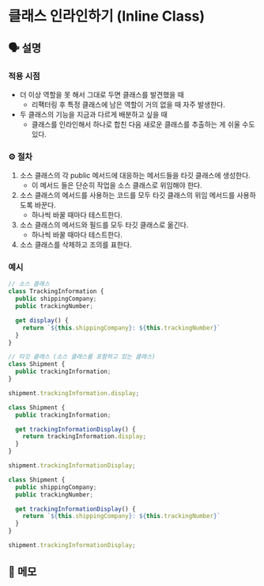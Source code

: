 # 클래스 인라인하기 (Inline Class)

## 🗣 설명

### 적용 시점

- 더 이상 역할을 못 해서 그대로 두면 클래스를 발견했을 때
  - 리팩터링 후 특정 클래스에 남은 역할이 거의 없을 때 자주 발생한다.
- 두 클래스의 기능을 지금과 다르게 배분하고 싶을 때
  - 클래스를 인라인해서 하나로 합친 다음 새로운 클래스를 추출하는 게 쉬울 수도 있다.

### ⚙️ 절차

1. 소스 클래스의 각 public 메서드에 대응하는 메서드들을 타깃 클래스에 생성한다.
   - 이 메서드 들은 단순히 작업을 소스 클래스로 위임해야 한다.
2. 소스 클래스의 메서드를 사용하는 코드를 모두 타깃 클래스의 위임 메서드를 사용하도록 바꾼다.
   - 하나씩 바꿀 때마다 테스트한다.
3. 소스 클래스의 메서드와 필드를 모두 타깃 클래스로 옮긴다.
   - 하나씩 바꿀 때마다 테스트한다.
4. 소스 클래스를 삭제하고 조의를 표한다.

### 예시

```js
// 소스 클래스
class TrackingInformation {
  public shippingCompany;
  public trackingNumber;

  get display() {
    return `${this.shippingCompany}: ${this.trackingNumber}`
  }
}

// 타깃 클래스 (소스 클래스를 포함하고 있는 클래스)
class Shipment {
  public trackingInformation;
}

shipment.trackingInformation.display;
```

```js
class Shipment {
  public trackingInformation;

  get trackingInformationDisplay() {
    return trackingInformation.display;
  }
}

shipment.trackingInformationDisplay;
```

```js
class Shipment {
  public shippingCompany;
  public trackingNumber;

  get trackingInformationDisplay() {
    return `${this.shippingCompany}: ${this.trackingNumber}`
  }
}

shipment.trackingInformationDisplay;
```

## 📝 메모
